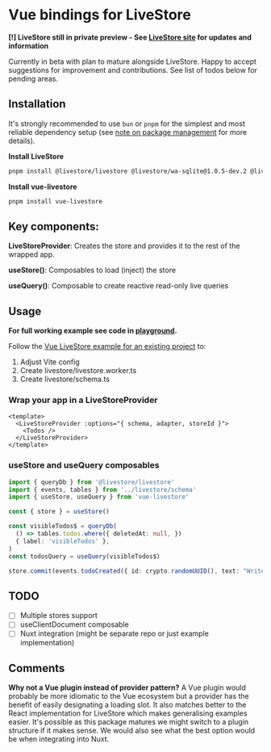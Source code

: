 # Vue bindings for LiveStore

**[!] LiveStore still in private preview - See [LiveStore site](https://livestore.dev/) for updates and information**

Currently in beta with plan to mature alongside LiveStore. Happy to accept suggestions for improvement and contributions. See list of todos below for pending areas.

## Installation

It's strongly recommended to use `bun` or `pnpm` for the simplest and most reliable dependency setup (see [note on package management](https://docs.livestore.dev/misc/package-management/) for more details).

**Install LiveStore**
```bash
pnpm install @livestore/livestore @livestore/wa-sqlite@1.0.5-dev.2 @livestore/adapter-web @livestore/utils @livestore/peer-deps @livestore/devtools-vite
```
**Install vue-livestore**
```bash
pnpm install vue-livestore
```

## Key components:

**LiveStoreProvider**: Creates the store and provides it to the rest of the wrapped app.

**useStore()**: Composables to load (inject) the store

**useQuery()**: Composable to create reactive read-only live queries

## Usage

**For full working example see code in [playground](https://github.com/slashv/vue-livestore/tree/main/playground).**

Follow the [Vue LiveStore example for an existing project](https://docs.livestore.dev/getting-started/vue/) to:
1. Adjust Vite config
2. Create livestore/livestore.worker.ts
3. Create livestore/schema.ts

### Wrap your app in a LiveStoreProvider

```vue
<template>
  <LiveStoreProvider :options="{ schema, adapter, storeId }">
    <Todos />
  </LiveStoreProvider>
</template>
```

### useStore and useQuery composables

```ts
import { queryDb } from '@livestore/livestore'
import { events, tables } from '../livestore/schema'
import { useStore, useQuery } from 'vue-livestore'

const { store } = useStore()

const visibleTodos$ = queryDb(
  () => tables.todos.where({ deletedAt: null, })
  { label: 'visibleTodos' },
)
const todosQuery = useQuery(visibleTodos$)

store.commit(events.todoCreated({ id: crypto.randomUUID(), text: "Write documentation" }))
```

## TODO
- [ ] Multiple stores support
- [ ] useClientDocument composable
- [ ] Nuxt integration (might be separate repo or just example implementation)

## Comments
**Why not a Vue plugin instead of provider pattern?**
A Vue plugin would probably be more idiomatic to the Vue ecosystem but a provider has the benefit of easily designating a loading slot. It also matches better to the React implementation for LiveStore which makes generalising examples easier. It's possible as this package matures we might switch to a plugin structure if it makes sense. We would also see what the best option would be when integrating into Nuxt.
